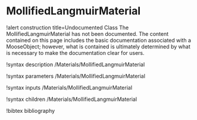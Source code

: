 <!-- MOOSE Documentation Stub: Remove this when content is added. -->

# MollifiedLangmuirMaterial

!alert construction title=Undocumented Class
The MollifiedLangmuirMaterial has not been documented. The content contained on this page
includes the basic documentation associated with a MooseObject; however, what is contained is
ultimately determined by what is necessary to make the documentation clear for users.

!syntax description /Materials/MollifiedLangmuirMaterial

!syntax parameters /Materials/MollifiedLangmuirMaterial

!syntax inputs /Materials/MollifiedLangmuirMaterial

!syntax children /Materials/MollifiedLangmuirMaterial

!bibtex bibliography
